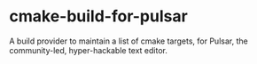 # cmake-build-for-pulsar
A build provider to maintain a list of cmake targets, for Pulsar, the community-led, hyper-hackable text editor.
